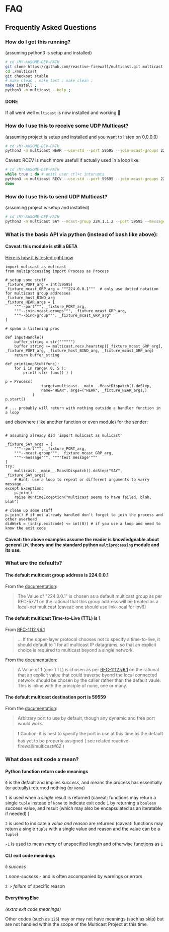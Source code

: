 # FAQ

## Frequently Asked Questions

### How do I get this running?

(assuming python3 is setup and installed)

```bash
# cd /MY-AWSOME-DEV-PATH
git clone https://github.com/reactive-firewall/multicast.git multicast
cd ./multicast
git checkout stable
# make clean ; make test ; make clean ;
make install ;
python3 -m multicast --help ;
```
#### DONE

If all went well `multicast` is now installed and working :tada:


### How do I use this to receive some UDP Multicast?

(assuming project is setup and installed and you want to listen on 0.0.0.0)

```bash
# cd /MY-AWSOME-DEV-PATH
python3 -m multicast HEAR --use-std --port 59595 --join-mcast-groups 224.0.0.1 --bind-group 224.0.0.1
```

Caveat: RCEV is much more usefull if actually used in a loop like:

```bash
# cd /MY-AWSOME-DEV-PATH
while true ; do # unitl user ctl+c inturupts
python3 -m multicast RECV --use-std --port 59595 --join-mcast-groups 224.0.0.1 --bind-group 224.0.0.1
done
```


### How do I use this to send UDP Multicast?

(assuming project is setup and installed)

```bash
# cd /MY-AWSOME-DEV-PATH
python3 -m multicast SAY --mcast-group 224.1.1.2 --port 59595 --message "Hello World!"
```


### What is the basic API via python (instead of bash like above):

#### Caveat: this module is still a BETA
[Here is how it is tested right now](https://github.com/reactive-firewall/multicast/blob/cdd577549c0bf7c2bcf85d1b857c86135778a9ed/tests/test_usage.py#L251-L554)

```python3
import mulicast as mulicast
from multiprocessing import Process as Process

# setup some stuff
_fixture_PORT_arg = int(59595)
_fixture_mcast_GRP_arg = """224.0.0.1"""  # only use dotted notation for multicast group addresses
_fixture_host_BIND_arg
_fixture_HEAR_args = [
	"""--port""", _fixture_PORT_arg,
	"""--join-mcast-groups""", _fixture_mcast_GRP_arg,
	"""--bind-group""", _fixture_mcast_GRP_arg"
]

# spwan a listening proc

def inputHandle()
	buffer_string = str("""""")
	buffer_string += multicast.recv.hearstep([_fixture_mcast_GRP_arg], _fixture_PORT_arg, _fixture_host_BIND_arg, _fixture_mcast_GRP_arg)
	return buffer_string

def printLoopStub(func):
	for i in range( 0, 5 ):
		print( str( func() ) )

p = Process(
				target=multicast.__main__.McastDispatch().doStep,
				name="HEAR", args=("HEAR", _fixture_HEAR_args,)
			)
p.start()

# ... probably will return with nothing outside a handler function in a loop
```
and elsewhere (like another function or even module) for the sender:
```python3

# assuming already did 'import mulicast as mulicast'

_fixture_SAY_args = [
	"""--port""", _fixture_PORT_arg,
	"""--mcast-group""", _fixture_mcast_GRP_arg,
	"""--message""", """'test message'"""
]
try:
	multicast.__main__.McastDispatch().doStep("SAY", _fixture_SAY_args)
	# Hint: use a loop to repeat or different arguments to varry message.
except Exception:
	p.join()
	raise RuntimeException("multicast seems to have failed, blah, blah")

# clean up some stuff
p.join() # if not already handled don't forget to join the process and other overhead
didWork = (int(p.exitcode) <= int(0)) # if you use a loop and need to know the exit code

```
#### Caveat: the above examples assume the reader is knowledgeable about general `IPC` theory and the standard python `multiprocessing` module and its use.


### What are the defaults?

#### The default multicast group address is 224.0.0.1

From the [documentation](https://github.com/reactive-firewall/multicast/blob/v1.4/multicast/__init__.py#L185-L187):
> The Value of "224.0.0.1" is chosen as a default multicast group as per RFC-5771
> on the rational that this group address will be treated as a local-net multicast
> (caveat: one should use link-local for ipv6)

#### The default multicast Time-to-Live (TTL) is 1

From [RFC-1112 §6.1](https://www.rfc-editor.org/rfc/rfc1112#section-6.1)
> ... If the
> upper-layer protocol chooses not to specify a time-to-live, it should
> default to 1 for all multicast IP datagrams, so that an explicit
> choice is required to multicast beyond a single network.

From the [documentation](https://github.com/reactive-firewall/multicast/blob/v1.4/multicast/__init__.py#L214-L217):
> A Value of 1 (one TTL) is chosen as per [RFC-1112 §6.1](https://www.rfc-editor.org/rfc/rfc1112#section-6.1) on the rational that an
> explicit value that could traverse byond the local connected network should be
> chosen by the caller rather than the default vaule. This is inline with the principle
> of none, one or many.

#### The default multicast destination port is 59559

From the [documentation](https://github.com/reactive-firewall/multicast/blob/v1.4/multicast/__init__.py#L155):
> Arbitrary port to use by default, though any dynamic and free port would work.

> :exclamation: Caution: it is best to specify the port in use at this time as the default has yet to be properly assigned ( see related reactive-firewall/multicast#62 )


### What does exit code _x_ mean?

#### Python function return code meanings

`0` is the default and implies *success*, and means the process has essentially (or actually) returned nothing (or `None`)

`1` is used when a *single* result is returned (caveat: functions may return a single `tuple` instead of `None` to indicate exit code `1` by returning a `boolean` success value, and result (which may also be encapsulated as an iteratable if needed) )

`2` is used to indicate a *value and reason* are returned (caveat: functions may return a single `tuple` with a single value and reason and the value can be a `tuple`)

`-1` is used to mean *many* of unspecified length and otherwise functions as `1`

#### CLI exit code meanings

`0` *success*

`1` *none-sucsess* - and is often accompanied by warnings or errors

`2 >` *failure* of specific reason


#### Everything Else
_(extra exit code meanings)_

Other codes (such as `126`) may or may not have meanings (such as skip) but are not handled within the scope of the Multicast Project at this time.
